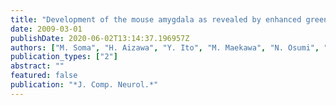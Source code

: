 ```yaml
---
title: "Development of the mouse amygdala as revealed by enhanced green fluorescent protein gene transfer by means of in utero electroporation"
date: 2009-03-01
publishDate: 2020-06-02T13:14:37.196957Z
authors: ["M. Soma", "H. Aizawa", "Y. Ito", "M. Maekawa", "N. Osumi", "E. Nakahira", "H. Okamoto", "K. Tanaka", "S. Yuasa"]
publication_types: ["2"]
abstract: ""
featured: false
publication: "*J. Comp. Neurol.*"
---
```


